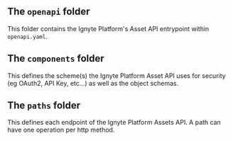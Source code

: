 ## The `openapi` folder

This folder contains the Ignyte Platform's Asset API entrypoint within `openapi.yaml`.

## The `components` folder

This defines the scheme(s) the Ignyte Platform Asset API uses for security (eg OAuth2, API Key, etc...) as well as the object schemas.

## The `paths` folder

This defines each endpoint of the Ignyte Platform Assets API.  A path can have one operation per http method.

